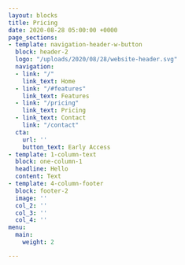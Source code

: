 ```yaml
---
layout: blocks
title: Pricing
date: 2020-08-28 05:00:00 +0000
page_sections:
- template: navigation-header-w-button
  block: header-2
  logo: "/uploads/2020/08/28/website-header.svg"
  navigation:
  - link: "/"
    link_text: Home
  - link: "/#features"
    link_text: Features
  - link: "/pricing"
    link_text: Pricing
  - link_text: Contact
    link: "/contact"
  cta:
    url: ''
    button_text: Early Access
- template: 1-column-text
  block: one-column-1
  headline: Hello
  content: Text
- template: 4-column-footer
  block: footer-2
  image: ''
  col_2: ''
  col_3: ''
  col_4: ''
menu:
  main:
    weight: 2

---
```


